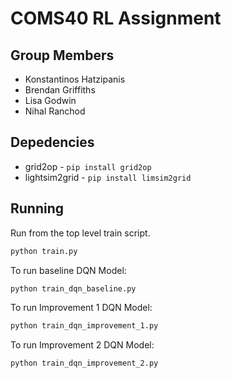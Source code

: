 # COMS40 RL Assignment

## Group Members

* Konstantinos Hatzipanis
* Brendan Griffiths
* Lisa Godwin
* Nihal Ranchod

## Depedencies

* grid2op - `pip install grid2op`
* lightsim2grid - `pip install limsim2grid`

## Running

Run from the top level train script.

```bash
python train.py
```

To run baseline DQN Model:
```bash
python train_dqn_baseline.py
```

To run Improvement 1 DQN Model:
```bash
python train_dqn_improvement_1.py
```

To run Improvement 2 DQN Model:
```bash
python train_dqn_improvement_2.py
```